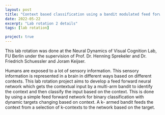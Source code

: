 ```yaml
---
layout: post
title: "Context based classification using a bandit modulated feed forward classifier"
date: 2022-05-22
excerpt: "Lab rotation 2 details"
tags: [lab rotation]

project: true
---
```


This lab rotation was done at the Neural Dynamics of Visual Cognition Lab, FU Berlin under the supervision of Prof. Dr. Henning Sprekeler and Dr. Friedrich Schuessler and Joram Keijser.


Humans are exposed to a lot of sensory information. This sensory information is represented in a brain in different ways based on different contexts. This lab rotation project aims to develop a feed forward neural network which gets the contextual input by a multi-arm bandit to identify the context and then classify the input based on the context. This is done by using a simple feed forward network for binary classification with dynamic targets changing based on context. A k- armed bandit feeds the context from a selection of k-contexts to the network based on the target.

<!-- Please see the [project report](https://drive.google.com/file/d/1O0T1-amTFNOsgI384GHfGw3KUKzad9xs/view?usp=sharing) for more information. -->